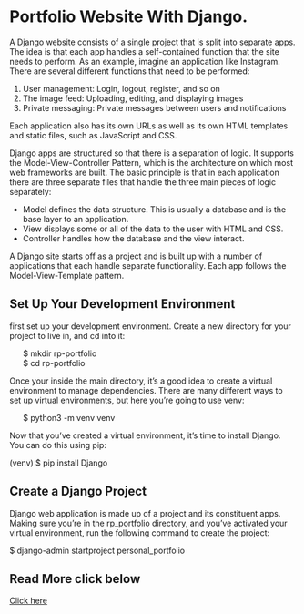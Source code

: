 <h1> Portfolio Website With Django.</h1>

<p1>A Django website consists of a single project that is split into separate apps. The idea is that each app handles a self-contained 
function that the site needs to perform. As an example, imagine an application like Instagram. There are several different functions 
that need to be performed:</p>
<ol>
<li>User management: Login, logout, register, and so on</li>
<li>The image feed: Uploading, editing, and displaying images</li>
<li>Private messaging: Private messages between users and notifications</li>
</ol>

<p>Each application also has its own URLs as well as its own HTML templates and static files, such as JavaScript and CSS.</p>
<p>Django apps are structured so that there is a separation of logic. It supports the Model-View-Controller Pattern, which is the
architecture on which most web frameworks are built. The basic principle is that in each application there are three separate files 
that handle the three main pieces of logic separately:</p>
<ul>
<li>Model defines the data structure. This is usually a database and is the base layer to an application.</li>
<li>View displays some or all of the data to the user with HTML and CSS.</li>
<li>Controller handles how the database and the view interact.</li>
</ul>

<p>A Django site starts off as a project and is built up with a number of applications that each handle separate functionality. Each app follows
the Model-View-Template pattern.</p>
 
 <h2>Set Up Your Development Environment</h2>
 <p>first set up your development environment. Create a new directory for your project to live in, and cd into it:</p>
 <ul>
 $ mkdir rp-portfolio<br>
 $ cd rp-portfolio
 </ul>
 <p>Once your inside the main directory, it’s a good idea to create a virtual environment to manage dependencies. There are many different ways to set
 up virtual environments, but here you’re going to use venv:</p>
 <ul>
 $ python3 -m venv venv
 </ul>
 
 <p>Now that you’ve created a virtual environment, it’s time to install Django. You can do this using pip:</p>
 
 (venv) $ pip install Django
 <h2>Create a Django Project</h2>
 <p> Django web application is made up of a project and its constituent apps. Making sure you’re in the rp_portfolio directory, and you’ve activated 
 your virtual environment, run the following command to create the project:</p>
 $ django-admin startproject personal_portfolio
 
 <h2>Read More click below</h2>
 <a href ="https://realpython.com/get-started-with-django-1/">Click here</a>

